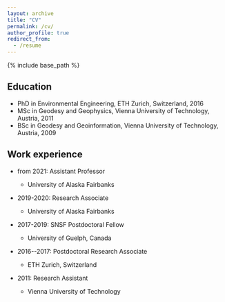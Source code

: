 ```yaml
---
layout: archive
title: "CV"
permalink: /cv/
author_profile: true
redirect_from:
  - /resume
---
```


{% include base_path %}

Education
------

* PhD in Environmental Engineering, ETH Zurich, Switzerland, 2016
* MSc in Geodesy and Geophysics, Vienna University of Technology, Austria, 2011
* BSc in Geodesy and Geoinformation, Vienna University of Technology, Austria, 2009

Work experience
------
* from 2021: Assistant Professor
  * University of Alaska Fairbanks
  
* 2019-2020: Research Associate
  * University of Alaska Fairbanks
  
* 2017-2019: SNSF Postdoctoral Fellow
  * University of Guelph, Canada

* 2016--2017: Postdoctoral Research Associate
  * ETH Zurich, Switzerland

* 2011: Research Assistant
  * Vienna University of Technology

